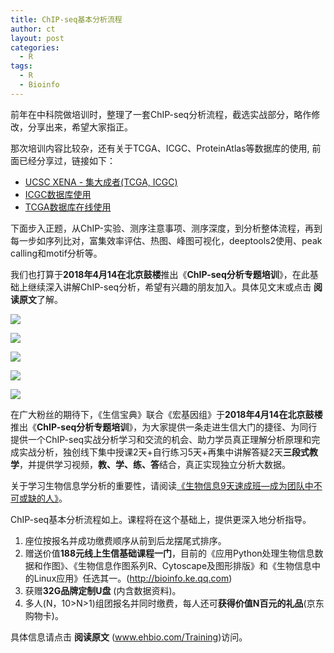 ```yaml
---
title: ChIP-seq基本分析流程
author: ct
layout: post
categories:
  - R
tags:
  - R
  - Bioinfo
---
```


前年在中科院做培训时，整理了一套ChIP-seq分析流程，截选实战部分，略作修改，分享出来，希望大家指正。

那次培训内容比较杂，还有关于TCGA、ICGC、ProteinAtlas等数据库的使用, 前面已经分享过，链接如下：

* [UCSC XENA - 集大成者(TCGA,  ICGC)](https://mp.weixin.qq.com/s/we3raL4XowZp4vQ9zPqfYQ)
* [ICGC数据库使用](http://mp.weixin.qq.com/s/UTlEtyDITPx9ZQOpJFczBw)
* [TCGA数据库在线使用](https://mp.weixin.qq.com/s/etg52j9F9uvcGY-qEcAvFQ)

下面步入正题，从ChIP-实验、测序注意事项、测序深度，到分析整体流程，再到每一步如序列比对，富集效率评估、热图、峰图可视化，deeptools2使用、peak calling和motif分析等。

我们也打算于**2018年4月14在北京鼓楼**推出《**ChIP-seq分析专题培训**》，在此基础上继续深入讲解ChIP-seq分析，希望有兴趣的朋友加入。具体见文末或点击 **阅读原文**了解。

![](http://www.ehbio.com/ehbio_resource/ChIP_theory.jpg)

![](http://www.ehbio.com/ehbio_resource/ChIP_analysis1.jpg)

![](http://www.ehbio.com/ehbio_resource/ChIP_analysis2.jpg)

![](http://www.ehbio.com/ehbio_resource/ChIP_analysis3.jpg)

![](http://www.ehbio.com/ehbio_resource/ChIP_analysis4.jpg)


在广大粉丝的期待下，《生信宝典》联合《宏基因组》于**2018年4月14在北京鼓楼**推出《**ChIP-seq分析专题培训**》，为大家提供一条走进生信大门的捷径、为同行提供一个ChIP-seq实战分析学习和交流的机会、助力学员真正理解分析原理和完成实战分析，独创线下集中授课2天+自行练习5天+再集中讲解答疑2天**三段式教学**，并提供学习视频，**教、学、练、答**结合，真正实现独立分析大数据。

关于学习生物信息学分析的重要性，请阅读[《生物信息9天速成班—成为团队中不可或缺的人》](http://mp.weixin.qq.com/s/1nf7vwyvC3oemkTq_pu87A)。

ChIP-seq基本分析流程如上。课程将在这个基础上，提供更深入地分析指导。

1. 座位按报名并成功缴费顺序从前到后龙摆尾式排序。
2. 赠送价值**188元线上生信基础课程一门**，目前的《应用Python处理生物信息数据和作图》、《生物信息作图系列R、Cytoscape及图形排版》和《生物信息中的Linux应用》任选其一。(http://bioinfo.ke.qq.com)
3. 获赠**32G品牌定制U盘** (内含数据资料)。
4. 多人(N，10>N>1)组团报名并同时缴费，每人还可**获得价值N百元的礼品**(京东购物卡)。

具体信息请点击 **阅读原文** (www.ehbio.com/Training)访问。


